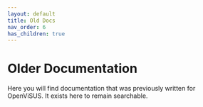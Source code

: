 ```yaml
---
layout: default
title: Old Docs
nav_order: 6
has_children: true
---
```


# Older Documentation

Here you will find documentation that was previously written for OpenViSUS. It exists here to remain searchable.